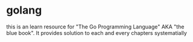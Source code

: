 # golang

this is an learn resource for "The Go Programming Language" AKA "the blue book". It provides solution to each and every chapters systematially
